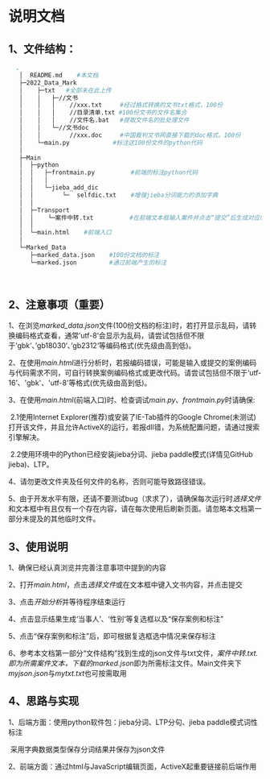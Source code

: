 # 说明文档

## 1、文件结构：

```bash
  .
   │  README.md    #本文档
   ├─2022_Data_Mark
   │    ├─txt   #全部未在此上传
   │    │   ├─//文书
   │    │   │    //xxx.txt     #经过格式转换的文书txt格式，100份
   │    │   │    //目录清单.txt #100份文书的文件名集合
   │    │   │    //文件名.bat   #提取文件名的批处理文件
   │    │   └─//文书doc 
   │    │        //xxx.doc     #中国裁判文书网直接下载的doc格式，100份
   │    └─main.py            #标注这100份文件的python代码
   │
   ├─Main
   │  ├─python
   │  │   ├─frontmain.py          #前端的标注python代码
   │  │   │
   │  │   └─jieba_add_dic
   │  │        └─  selfdic.txt    #增强jieba分词能力的添加字典
   │  │  
   │  ├─Transport  
   │  │    └─案件中转.txt          #在前端文本框输入案件并点击“提交”后生成对应临时txt
   │  │  
   │  └─main.html    #前端入口
   │
   └─Marked_Data
      ├─marked_data.json    #100份文档的标注
      └─marked.json         #通过前端产生的标注
   
   
```

## 2、注意事项（重要）

1、在浏览*marked_data.json*文件(100份文档的标注)时，若打开显示乱码，请转换编码格式查看，通常’utf-8‘会显示为乱码，请尝试包括但不限于’gbk‘、’gb18030‘、’gb2312‘等编码格式(优先级由高到低)。

2、在使用*main.html*进行分析时，若报编码错误，可能是输入或提交的案例编码与代码需求不同，可自行转换案例编码格式或更改代码。请尝试包括但不限于‘utf-16’、'gbk'、'utf-8'等格式(优先级由高到低)。

3、在使用*main.html*(前端入口)时、检查调试*main.py*、*frontmain.py*时请确保:

​	  2.1使用Internet Explorer(推荐)或安装了IE-Tab插件的Google Chrome(未测试)打开该文件，并且允许ActiveX的运行，若报dll错，为系统配置问题，请通过搜索引擎解决。

​      2.2使用环境中的Python已经安装jieba分词、jieba paddle模式(详情见GitHub jieba)、LTP。

4、请勿更改文件夹及任何文件的名称，否则可能导致路径错误。

5、由于开发水平有限，还请不要测试bug（求求了），请确保每次运行时*选择文件*和文本框中有且仅有一个存在内容，请在每次使用后刷新页面。请忽略本文档第一部分未提及的其他临时文件。

## 3、使用说明

1、确保已经认真浏览并完善注意事项中提到的内容

2、打开*main.html*，点击*选择文件*或在文本框中键入文书内容，并点击提交

3、点击*开始分析*并等待程序结束运行

4、点击显示结果生成‘当事人’、‘性别‘等复选框以及“保存案例和标注”

5、点击“保存案例和标注”后，即可根据复选框选中情况来保存标注

6、参考本文档第一部分“文件结构”找到生成的json文件与txt文件，*案件中转.txt.*即为所需案件文本，下载的*marked.json*即为所需标注文件。Main文件夹下*myjson.json*与*mytxt.txt*也可按需取用

## 4、思路与实现

1、后端方面：使用python软件包：jieba分词、LTP分句、jieba paddle模式词性标注

​                          采用字典数据类型保存分词结果并保存为json文件

2、前端方面：通过html与JavaScript编辑页面，ActiveX起重要链接前后端作用



